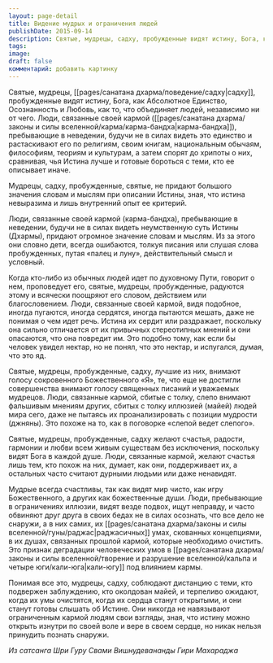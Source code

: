 ```yaml
---
layout: page-detail
title: Видение мудрых и ограничения людей
publishDate: 2015-09-14
description: Святые, мудрецы, садху, пробужденные видят истину, Бога, как Абсолютное Единство, Осознанность и Любовь, как то, что объединяет людей, независимо ни от чего. Люди, связанные своей кармой (карма-бандха), пребывающие в неведении, будучи не в силах видеть это единство и растаскивают его по религиям, своим книгам, национальным обычаям, философиям, теориям и культурам, а затем спорят до хрипоты о них, сравнивая, чья Истина лучше и готовые бороться с теми, кто ее описывает иначе.
tags: 
image: 
draft: false
комментарий: добавить картинку
---
```

Святые, мудрецы, [[pages/санатана дхарма/поведение/садху|садху]], пробужденные видят истину, Бога, как Абсолютное Единство, Осознанность и Любовь, как то, что объединяет людей, независимо ни от чего. Люди, связанные своей кармой ([[pages/санатана дхарма/законы и силы вселенной/карма/карма-бандха|карма-бандха]]), пребывающие в неведении, будучи не в силах видеть это единство и растаскивают его по религиям, своим книгам, национальным обычаям, философиям, теориям и культурам, а затем спорят до хрипоты о них, сравнивая, чья Истина лучше и готовые бороться с теми, кто ее описывает иначе. 

Мудрецы, садху, пробужденные, святые, не придают большого значения словам и мыслям при описании Истины, зная, что истина невыразима и лишь внутренний опыт ее критерий.

Люди, связанные своей кармой (карма-бандха), пребывающие в неведении, будучи не в силах видеть неумственную суть Истины (Дхармы), придают огромное значение словам и мыслям. Из за этого они словно дети, всегда ошибаются, толкуя писания или слушая слова пробужденных, путая «палец и луну», действительный смысл и условный. 

Когда кто-либо из обычных людей идет по духовному Пути, говорит о нем, проповедует его, святые, мудрецы, пробужденные, радуются этому и всячески поощряют его словом, действием или благословением. Люди, связанные своей кармой, видя подобное, иногда пугаются, иногда сердятся, иногда пытаются мешать, даже не понимая о чем идет речь. Истина их сердит или раздражает, поскольку она сильно отличается от их привычных стереотипных мнений и они опасаются, что она повредит им. Это подобно тому, как если бы человек увидел нектар, но не понял, что это нектар, и испугался, думая, что это яд.

Святые, мудрецы, пробужденные, садху, лучшие из них, внимают голосу сокровенного Божественного «Я», те, что еще не достигли совершенства внимают голосу священных писаний и уважаемых мудрецов. Люди, связанные кармой, сбитые с толку, слепо внимают фальшивым мнениям других, сбитых с толку иллюзией (майей) людей мира сего, даже не пытаясь их проанализировать с позиции мудрости (джняны). Это похоже на то, как в поговорке «слепой ведет слепого».

Святые, мудрецы, пробужденные, садху желают счастья, радости, гармонии и любви всем живым существам без исключения, поскольку видят Бога в каждой душе. Люди, связанные кармой, желают счастья лишь тем, кто похож на них, думает, как они, поддерживает их, а остальных часто считают дурными людьми или даже ненавидят.

Мудрые всегда счастливы, так как видят мир чисто, как игру Божественного, а других как божественные души. Люди, пребывающие в ограничениях иллюзии, видят везде подвох, ищут неправду, и часто обвиняют друг друга в своих бедах не в силах осознать, что все дело не снаружи, а в них самих, их [[pages/санатана дхарма/законы и силы вселенной/гуны/раджас|раджасичных]] умах, скованных концепциями, в их душах, связанных прошлой кармой, которые необходимо очистить. Это признак деградации человеческих умов в [[pages/санатана дхарма/законы и силы вселенной/творение и разрушение вселенной/кальпа и четыре юги/кали-юга|кали-югу]] под влиянием кармы.

Понимая все это, мудрецы, садху, соблюдают дистанцию с теми, кто подвержен заблуждению, кто околдован майей, и терпеливо ожидают, когда их умы очистятся, когда их сердца станут открытыми, и они станут готовы слышать об Истине. Они никогда не навязывают ограниченным кармой людям свои взгляды, зная, что истину можно открыть изнутри по своей воле и вере в своем сердце, но никак нельзя принудить познать снаружи.

*Из сатсанга Шри Гуру Свами Вишнудевананды Гири Махараджа*
